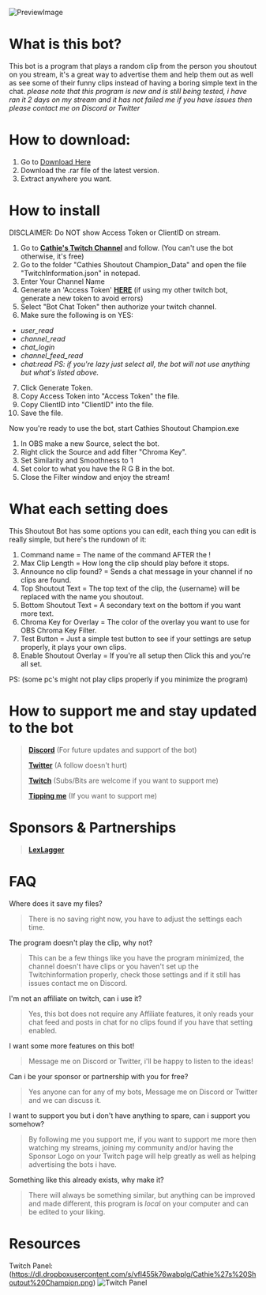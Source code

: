 ![PreviewImage](https://dl.dropboxusercontent.com/s/eam9vlz539w8olq/Cathies_Shoutout_Champion_2021-05-07_07-38-38.png)

# What is this bot?
This bot is a program that plays a random clip from the person you shoutout on you stream, it's a great way to advertise them and help them out as well as see some of their funny clips instead of having a boring simple text in the chat.
*please note that this program is new and is still being tested, i have ran it 2 days on my stream and it has not failed me*
*if you have issues then please contact me on Discord or Twitter*

# How to download:
1. Go to [Download Here](https://github.com/Cathienna/Cathie-s-Shoutout-Champion/releases)
2. Download the .rar file of the latest version.
3. Extract anywhere you want.

# How to install
DISCLAIMER: Do NOT show Access Token or ClientID on stream.
1. Go to **[Cathie's Twitch Channel](https://www.twitch.tv/cathienna)** and follow. (You can't use the bot otherwise, it's free)
2. Go to the folder "Cathies Shoutout Champion_Data" and open the file "TwitchInformation.json" in notepad.
3. Enter Your Channel Name
4. Generate an 'Access Token' **[HERE](https://twitchtokengenerator.com/)** (if using my other twitch bot, generate a new token to avoid errors)
5. Select "Bot Chat Token" then authorize your twitch channel.
6. Make sure the following is on YES:
* _user_read_
* _channel_read_
* _chat_login_
* _channel_feed_read_
* _chat:read_
_PS: if you're lazy just select all, the bot will not use anything but what's listed above._

7. Click Generate Token.
8. Copy Access Token into "Access Token" the file.
9. Copy ClientID into "ClientID" into the file.
10. Save the file.

Now you're ready to use the bot, start Cathies Shoutout Champion.exe

1. In OBS make a new Source, select the bot.
2. Right click the Source and add filter "Chroma Key".
3. Set Similarity and Smoothness to 1
4. Set color to what you have the R G B in the bot.
5. Close the Filter window and enjoy the stream!

# What each setting does
This Shoutout Bot has some options you can edit, each thing you can edit is really simple, but here's the rundown of it:
1. Command name = The name of the command AFTER the !
2. Max Clip Length = How long the clip should play before it stops.
3. Announce no clip found? = Sends a chat message in your channel if no clips are found.
4. Top Shoutout Text = The top text of the clip, the {username} will be replaced with the name you shoutout.
5. Bottom Shoutout Text = A secondary text on the bottom if you want more text.
6. Chroma Key for Overlay = The color of the overlay you want to use for OBS Chroma Key Filter.
7. Test Button = Just a simple test button to see if your settings are setup properly, it plays your own clips.
8. Enable Shoutout Overlay = If you're all setup then Click this and you're all set.

PS: (some pc's might not play clips properly if you minimize the program)

# How to support me and stay updated to the bot
> **[Discord](https://discord.gg/8MQqy2nvs5)** (For future updates and support of the bot)
> 
> **[Twitter](https://twitter.com/cathienna)** (A follow doesn't hurt)
> 
> **[Twitch](https://www.twitch.tv/cathienna)** (Subs/Bits are welcome if you want to support me)
> 
> **[Tipping me](https://streamelements.com/cathienna/tip)** (If you want to support me)

# Sponsors & Partnerships
> **[LexLagger](https://www.twitch.tv/lexlagger)**

# FAQ
Where does it save my files?
> There is no saving right now, you have to adjust the settings each time.

The program doesn't play the clip, why not?
> This can be a few things like you have the program minimized, the channel doesn't have clips or you haven't set up the Twitchinformation properly, check those settings and if it still has issues contact me on Discord.

I'm not an affiliate on twitch, can i use it?
> Yes, this bot does not require any Affiliate features, it only reads your chat feed and posts in chat for no clips found if you have that setting enabled.

I want some more features on this bot!
> Message me on Discord or Twitter, i'll be happy to listen to the ideas!

Can i be your sponsor or partnership with you for free?
> Yes anyone can for any of my bots, Message me on Discord or Twitter and we can discuss it.

I want to support you but i don't have anything to spare, can i support you somehow?
> By following me you support me, if you want to support me more then watching my streams, joining my community and/or having the Sponsor Logo on your Twitch page will help greatly as well as helping advertising the bots i have.

Something like this already exists, why make it?
> There will always be something similar, but anything can be improved and made different, this program is *local* on your computer and can be edited to your liking.

# Resources
Twitch Panel: (https://dl.dropboxusercontent.com/s/vfl455k76wabplg/Cathie%27s%20Shoutout%20Champion.png)
![Twitch Panel](https://dl.dropboxusercontent.com/s/vfl455k76wabplg/Cathie%27s%20Shoutout%20Champion.png)
